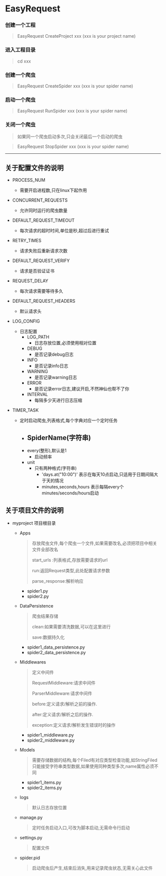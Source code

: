 # EasyRequest

### 创建一个工程
> EasyRequest CreateProject xxx (xxx is your project name)

### 进入工程目录
> cd xxx

### 创建一个爬虫

> EasyRequest CreateSpider xxx (xxx is your spider name)

### 启动一个爬虫
> EasyRequest RunSpider xxx (xxx is your spider name)

### 关闭一个爬虫
> 如果同一个爬虫启动多次,只会关闭最后一个启动的爬虫

> EasyRequest StopSpider xxx (xxx is your spider name)



------




## 关于配置文件的说明

- PROCESS_NUM

  - 需要开启进程数,只在linux下起作用

- CONCURRENT_REQUESTS 

  - 允许同时运行的爬虫数量
- DEFAULT_REQUEST_TIMEOUT
  
  - 每次请求的超时时间,单位是秒,超过后进行重试
- RETRY_TIMES

  - 请求失败后重新请求次数
- DEFAULT_REQUEST_VERIFY

  - 请求是否验证证书
- REQUEST_DELAY

  - 每次请求需要等待多久

- DEFAULT_REQUEST_HEADERS

  - 默认请求头
- LOG_CONFIG

  - 日志配置
    - LOG_PATH
      - 日志存放位置,必须使用相对位置
    - DEBUG
      - 是否记录debug日志
    - INFO
      - 是否记录info日志
    - WARNING
      - 是否记录warning日志
    - ERROR
      - 是否记录error日志,建议开启,不然神仙也帮不了你
    - INTERVAL
      - 每隔多少天进行日志压缩
- TIMER_TASK
  - 定时启动爬虫,列表格式,每个字典对应一个定时任务
    - SpiderName(字符串)
      - 
    - every(整形),默认是1
      - 启动频率
    - unit
      - 只有两种格式(字符串)
        - 'days.at("10:00")' 表示在每天10点启动,只适用于日期间隔大于天的情况
        - minutes,seconds,hours 表示每隔every个minutes/seconds/hours启动

## 关于项目文件的说明

- myproject 项目根目录

  - Apps 

    > 存放爬虫文件,每个爬虫一个文件,如果需要改名,必须把项目中相关文件全部改名
    >
    > start_urls :列表格式,存放需要请求的url
    >
    > run:返回Request类型,此处配置请求参数
    >
    > parse_response:解析响应

    - spider1.py 
    - spider2.py

  - DataPersistence 

    > 爬虫结果存储
    >
    > clean:如果需要清洗数据,可以在这里进行
    >
    > save:数据持久化

    - spider1_data_persistence.py
    - spider2_data_persistence.py

  - Middlewares 

    > 定义中间件
    >
    > RequestMiddleware:请求中间件
    >
    > ParserMiddleware:请求中间件
    >
    > before:定义请求/解析之前的操作.
    >
    > after:定义请求/解析之后的操作.
    >
    > exception:定义请求/解析发生错误时的操作

    - spider1_middleware.py
    - spider2_middleware.py

  - Models 

    > 需要存储数据的结构,每个Filed有对应类型检查功能,如StringFiled只能接受字符串类型数据,如果使用同种类型多次,name属性必须不同

    - spider1_items.py
    - spider2_items.py

  - logs 

    > 默认日志存放位置

  - manage.py 

    > 定时任务启动入口,可改为脚本启动,无需命令行启动

  - settings.py

    > 配置文件

  - spider.pid 

    > 启动爬虫后产生,结束后消失,用来记录爬虫状态,无需关心此文件




